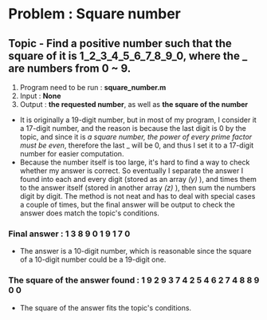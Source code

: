 # Problem : Square number

## Topic - Find a positive number such that the square of it is 1_2_3_4_5_6_7_8_9_0, where the _ are        numbers from 0 ~ 9.

1. Program need to be run : __square_number.m__
2. Input : __None__
3. Output :  __the requested number__, as well as __the square of the number__

* It is originally a 19-digit number, but in most of my program, I consider it a 17-digit number, and the reason is because the last digit is 0 by the topic, and since it is _a square number, the power of every prime factor must be even_, therefore the last _ will be 0, and thus I set it to a 17-digit number for easier computation.
* Because the number itself is too large, it's hard to find a way to check whether my answer is correct. So eventually I separate the answer I found into each and every digit (stored as an array _(y)_ ), and times them to the answer itself (stored in another array _(z)_ ), then sum the numbers digit by digit. The method is not neat and has to deal with special cases a couple of times, but the final answer will be output to check the answer does match the topic's conditions.

### Final answer : 1 3 8 9 0 1 9 1 7 0
* The answer is a 10-digit number, which is reasonable since the square of a 10-digit number could be a 19-digit one.

### The square of the answer found : 1 9 2 9 3 7 4 2 5 4 6 2 7 4 8 8 9 0 0
* The square of the answer fits the topic's conditions.
